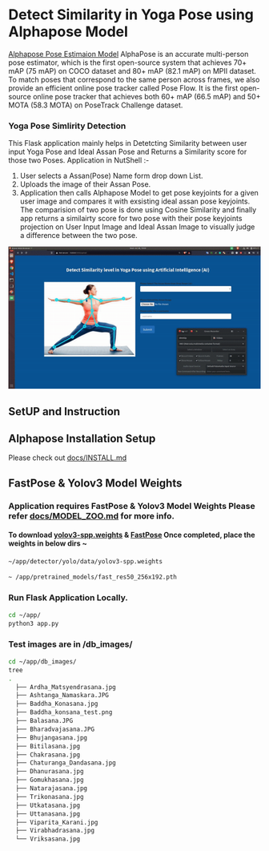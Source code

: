 # Detect Similarity in Yoga Pose using Alphapose Model

[Alphapose Pose Estimaion Model](https://github.com/MVIG-SJTU/AlphaPose) AlphaPose is an accurate multi-person pose estimator, which is the first open-source system that achieves 70+ mAP (75 mAP) on COCO dataset and 80+ mAP (82.1 mAP) on MPII dataset. To match poses that correspond to the same person across frames, we also provide an efficient online pose tracker called Pose Flow. It is the first open-source online pose tracker that achieves both 60+ mAP (66.5 mAP) and 50+ MOTA (58.3 MOTA) on PoseTrack Challenge dataset.

### Yoga Pose Simlirity Detection

This Flask application mainly helps in Detetcting Similarity between user input Yoga Pose and Ideal Assan Pose and Returns a Similarity score for those two Poses.
Application in NutShell :-
1) User selects a Assan(Pose) Name form drop down List.
2) Uploads the image of their Assan Pose.
3) Application then calls Alphapose Model to get pose keyjoints for a given user image and compares it with exsisting ideal assan pose keyjoints. The comparision of two pose is done using Cosine Similarity and finally app returns a similairty score for two pose with their pose keyjoints projection on User Input Image and Ideal Assan Image to visually judge a difference between the two pose. 

![Yoga Pose Simlirity App Demo](https://github.com/PalashShinde/Detect_Yoga_Pose_With_AI/blob/main/app/gifs/yoga_cut_version.gif)

## SetUP and Instruction

## Alphapose Installation Setup
Please check out [docs/INSTALL.md](docs/INSTALL.md)

## FastPose & Yolov3 Model Weights 
### Application requires FastPose & Yolov3 Model Weights Please refer [docs/MODEL_ZOO.md](docs/MODEL_ZOO.md) for more info.
#### To download [yolov3-spp.weights](https://pjreddie.com/media/files/yolov3-spp.weights) & [FastPose](https://drive.google.com/u/0/uc?id=1kQhnMRURFiy7NsdS8EFL-8vtqEXOgECn&export=download) Once completed, place the weights in below dirs ~
``` bash
~/app/detector/yolo/data/yolov3-spp.weights
```
``` bash
~ /app/pretrained_models/fast_res50_256x192.pth
```
### Run Flask Application Locally.
``` bash
cd ~/app/
python3 app.py
```

### Test images are in /db_images/
``` bash
cd ~/app/db_images/
tree
.
  ├── Ardha_Matsyendrasana.jpg
  ├── Ashtanga_Namaskara.JPG
  ├── Baddha_Konasana.jpg
  ├── Baddha_konsana_test.png
  ├── Balasana.JPG
  ├── Bharadvajasana.JPG
  ├── Bhujangasana.jpg
  ├── Bitilasana.jpg
  ├── Chakrasana.jpg
  ├── Chaturanga_Dandasana.jpg
  ├── Dhanurasana.jpg
  ├── Gomukhasana.jpg
  ├── Natarajasana.jpg
  ├── Trikonasana.jpg
  ├── Utkatasana.jpg
  ├── Uttanasana.jpg
  ├── Viparita_Karani.jpg
  ├── Virabhadrasana.jpg
  └── Vriksasana.jpg
```
